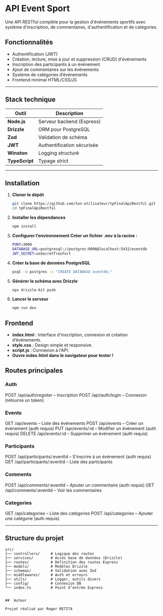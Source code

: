 # API Event Sport

Une API RESTful complète pour la gestion d'événements sportifs avec système d'inscription, de commentaires, d'authentification et de catégories.

## Fonctionnalités

- Authentification (JWT)
- Création, lecture, mise à jour et suppression (CRUD) d'événements
- Inscription des participants à un événement
- Ajout de commentaires sur les événements
- Système de catégories d’événements
- Frontend minimal HTML/CSS/JS

---

## Stack technique

| Outil        | Description                    |
|--------------|--------------------------------|
| **Node.js**  | Serveur backend (Express)      |
| **Drizzle**  | ORM pour PostgreSQL            |
| **Zod**      | Validation de schéma           |
| **JWT**      | Authentification sécurisée     |
| **Winston**  | Logging structuré              |
| **TypeScript** | Typage strict                |

---

## Installation

1. **Cloner le dépôt**
   ```bash
   git clone https://github.com/ton-utilisateur/tpFinalApiRestful.git
   cd tpFinalApiRestful

2. **Installer les dépendances**
    ```bash
    npm install

3. **Configurer l’environnement Créer un fichier .env à la racine :**
    ```bash
    PORT=3000
    DATABASE_URL=postgresql://postgres:0000@localhost:5432/eventdb
    JWT_SECRET=unSecretTresFort

4. **Créer la base de données PostgreSQL**
    ```bash
    psql -U postgres -c "CREATE DATABASE eventdb;"

5. **Générer le schéma avec Drizzle**
    ```bash
    npx drizzle-kit push

6. **Lancer le serveur**
    ```bash
    npm run dev

## Frontend
- **index.html** : Interface d'inscription, connexion et création d’événements.
- **style.css** : Design simple et responsive.
- **script.js** : Connexion à l'API.
- **Ouvre index.html dans le navigateur pour tester !**

## Routes principales

### Auth

POST /api/auth/register – Inscription
POST /api/auth/login – Connexion (retourne un token)

### Events

GET /api/events – Liste des événements
POST /api/events – Créer un événement (auth requis)
PUT /api/events/:id – Modifier un événement (auth requis)
DELETE /api/events/:id – Supprimer un événement (auth requis)

### Participants

POST /api/participants/:eventId – S’inscrire à un événement (auth requis)
GET /api/participants/:eventId – Liste des participants

### Comments

POST /api/comments/:eventId – Ajouter un commentaire (auth requis)
GET /api/comments/:eventId – Voir les commentaires

### Categories

GET /api/categories – Liste des catégories
POST /api/categories – Ajouter une catégorie (auth requis)

---

## Structure du projet

```
src/
├── controllers/     # Logique des routes
├── services/        # Accès base de données (Drizzle)
├── routes/          # Définition des routes Express
├── models/          # Modèles Drizzle
├── schemas/         # Validation avec Zod
├── middlewares/     # Auth et erreurs
├── utils/           # Logger, outils divers
├── config/          # Connexion DB
└── index.ts         # Point d’entrée Express


##  Auteur

Projet réalisé par Roger RETITA